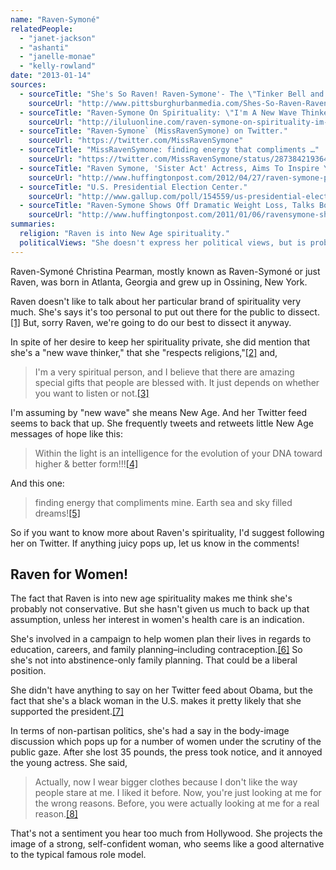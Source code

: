 ```yaml
---
name: "Raven-Symoné"
relatedPeople:
  - "janet-jackson"
  - "ashanti"
  - "janelle-monae"
  - "kelly-rowland"
date: "2013-01-14"
sources:
  - sourceTitle: "She's So Raven! Raven-Symone'- The \"Tinker Bell and the Great Fairy Rescue\" Interview with Kam Williams."
    sourceUrl: "http://www.pittsburghurbanmedia.com/Shes-So-Raven-Raven-Symone--The-Tinker-Bell-and-the-Great-Fairy-Rescue-Interview-with-Kam-Williams/"
  - sourceTitle: "Raven-Symone On Spirituality: \"I'm A New Wave Thinker.\""
    sourceUrl: "http://iluluonline.com/raven-symone-on-spirituality-im-a-new-wave-thinker/"
  - sourceTitle: "Raven-Symone` (MissRavenSymone) on Twitter."
    sourceUrl: "https://twitter.com/MissRavenSymone"
  - sourceTitle: "MissRavenSymone: finding energy that compliments …"
    sourceUrl: "https://twitter.com/MissRavenSymone/status/287384219364237312"
  - sourceTitle: "Raven Symone, 'Sister Act' Actress, Aims To Inspire Young Women Through 'Plan It Forward' Global Initiative."
    sourceUrl: "http://www.huffingtonpost.com/2012/04/27/raven-symone-plan-it-forward-global-initiative_n_1460177.html#s825713&title=RavenSymone_Photos"
  - sourceTitle: "U.S. Presidential Election Center."
    sourceUrl: "http://www.gallup.com/poll/154559/us-presidential-election-center.aspx"
  - sourceTitle: "Raven-Symone Shows Off Dramatic Weight Loss, Talks Body."
    sourceUrl: "http://www.huffingtonpost.com/2011/01/06/ravensymone-shows-off-dra_n_805280.html"
summaries:
  religion: "Raven is into New Age spirituality."
  politicalViews: "She doesn't express her political views, but is probably liberal."
---
```


Raven-Symoné Christina Pearman, mostly known as Raven-Symoné or just Raven, was born in Atlanta, Georgia and grew up in Ossining, New York.

Raven doesn't like to talk about her particular brand of spirituality very much. She's says it's too personal to put out there for the public to dissect.<a class="source-citation" href="#http%3A%2F%2Fwww.pittsburghurbanmedia.com%2FShes-So-Raven-Raven-Symone--The-Tinker-Bell-and-the-Great-Fairy-Rescue-Interview-with-Kam-Williams%2F" title="She&apos;s So Raven! Raven-Symone&apos;- The &quot;Tinker Bell and the Great Fairy Rescue&quot; Interview with Kam Williams.">[1]</a> But, sorry Raven, we're going to do our best to dissect it anyway.

In spite of her desire to keep her spirituality private, she did mention that she's a "new wave thinker," that she "respects religions,"<a class="source-citation" href="#http%3A%2F%2Fwww.pittsburghurbanmedia.com%2FShes-So-Raven-Raven-Symone--The-Tinker-Bell-and-the-Great-Fairy-Rescue-Interview-with-Kam-Williams%2F" title="She&apos;s So Raven! Raven-Symone&apos;- The &quot;Tinker Bell and the Great Fairy Rescue&quot; Interview with Kam Williams.">[2]</a> and,

>I'm a very spiritual person, and I believe that there are amazing special gifts that people are blessed with. It just depends on whether you want to listen or not.<a class="source-citation" href="#http%3A%2F%2Filuluonline.com%2Fraven-symone-on-spirituality-im-a-new-wave-thinker%2F" title="Raven-Symone On Spirituality: &quot;I&apos;m A New Wave Thinker.&quot;">[3]</a>

I'm assuming by "new wave" she means New Age. And her Twitter feed seems to back that up. She frequently tweets and retweets little New Age messages of hope like this:

>Within the light is an intelligence for the evolution of your DNA toward higher & better form!!!<a class="source-citation" href="#https%3A%2F%2Ftwitter.com%2FMissRavenSymone" title="Raven-Symone` (MissRavenSymone) on Twitter.">[4]</a>

And this one:

>finding energy that compliments mine. Earth sea and sky filled dreams!<a class="source-citation" href="#https%3A%2F%2Ftwitter.com%2FMissRavenSymone%2Fstatus%2F287384219364237312" title="MissRavenSymone: finding energy that compliments …">[5]</a>

So if you want to know more about Raven's spirituality, I'd suggest following her on Twitter. If anything juicy pops up, let us know in the comments!


## Raven for Women!

The fact that Raven is into new age spirituality makes me think she's probably not conservative. But she hasn't given us much to back up that assumption, unless her interest in women's health care is an indication.

She's involved in a campaign to help women plan their lives in regards to education, careers, and family planning–including contraception.<a class="source-citation" href="#http%3A%2F%2Fwww.huffingtonpost.com%2F2012%2F04%2F27%2Fraven-symone-plan-it-forward-global-initiative_n_1460177.html%23s825713%26title%3DRavenSymone_Photos" title="Raven Symone, &apos;Sister Act&apos; Actress, Aims To Inspire Young Women Through &apos;Plan It Forward&apos; Global Initiative.">[6]</a> So she's not into abstinence-only family planning. That could be a liberal position.

She didn't have anything to say on her Twitter feed about Obama, but the fact that she's a black woman in the U.S. makes it pretty likely that she supported the president.<a class="source-citation" href="#http%3A%2F%2Fwww.gallup.com%2Fpoll%2F154559%2Fus-presidential-election-center.aspx" title="U.S. Presidential Election Center.">[7]</a>

In terms of non-partisan politics, she's had a say in the body-image discussion which pops up for a number of women under the scrutiny of the public gaze. After she lost 35 pounds, the press took notice, and it annoyed the young actress. She said,

>Actually, now I wear bigger clothes because I don't like the way people stare at me. I liked it before. Now, you're just looking at me for the wrong reasons. Before, you were actually looking at me for a real reason.<a class="source-citation" href="#http%3A%2F%2Fwww.huffingtonpost.com%2F2011%2F01%2F06%2Fravensymone-shows-off-dra_n_805280.html" title="Raven-Symone Shows Off Dramatic Weight Loss, Talks Body.">[8]</a>

That's not a sentiment you hear too much from Hollywood. She projects the image of a strong, self-confident woman, who seems like a good alternative to the typical famous role model.